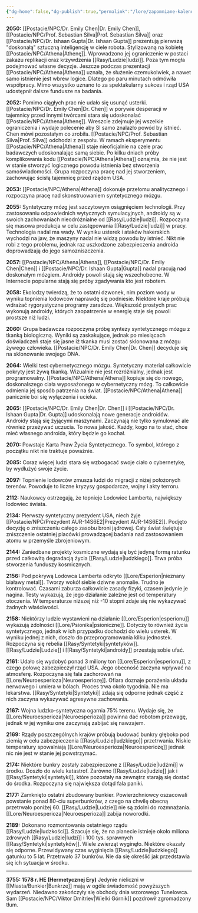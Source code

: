 ```yaml
---
{"dg-home":false,"dg-publish":true,"permalink":"/lore/zapomniane-kalendarium/","dgPassFrontmatter":true}
---
```


**2050:** [[Postacie/NPC/Dr. Emily Chen\|Dr. Emily Chen]], [[Postacie/NPC/Prof. Sebastian Silva\|Prof. Sebastian Silva]] oraz [[Postacie/NPC/Dr. Ishaan Gupta\|Dr. Ishaan Gupta]] prezentują pierwszą "doskonałą" sztuczną inteligencję w ciele robota. Stylizowaną na kobietę [[Postacie/NPC/Athena\|Athenę]]. Wprowadzono jej ograniczenie w postaci zakazu replikacji oraz krzywdzenia [[Rasy/Ludzie\|ludzi]]. Poza tym mogła podejmować własne decyzje. Jeszcze podczas prezentacji [[Postacie/NPC/Athena\|Athena]] uznała, że służenie czemukolwiek, a nawet samo istnienie jest wbrew logice. Dlatego po paru minutach odmówiła współpracy. Mimo wszystko uznano to za spektakularny sukces i rząd USA udostępnił dalsze fundusze na badania.

**2052:** Pomimo ciągłych prac nie udało się usunąć usterki. [[Postacie/NPC/Dr. Emily Chen\|Dr. Chen]] w porywie desperacji w tajemnicy przed innymi twórcami stara się udoskonalać [[Postacie/NPC/Athena\|Athenę]]. Wreszcie zdejmuje jej wszelkie ograniczenia i wydaje polecenie aby SI samo znalazło powód by istnieć. Chen mówi pozostałym co zrobiła. [[Postacie/NPC/Prof. Sebastian Silva\|Prof. Silva]] odchodzi z zespołu. W ramach eksperymentu [[Postacie/NPC/Athena\|Athena]] staje nieoficjalnie na czele prac badawczych udoskonalając samą siebie. Po kilku dniach próby komplikowania kodu [[Postacie/NPC/Athena\|Athena]] oznajmia, że nie jest w stanie stworzyć logicznego powodu istnienia bez stworzenia samoświadomości. Grupa rozpoczyna pracę nad jej stworzeniem, zachowując ścisłą tajemnicę przed rządem USA.

**2053:** [[Postacie/NPC/Athena\|Athena]] dokonuje przełomu analitycznego i rozpoczyna pracę nad skonstruowaniem syntetycznego mózgu.

**2055:** Syntetyczny mózg jest szczytowym osiągnięciem technologii. Przy zastosowaniu odpowiednich wytycznych symulacyjnych, androidy są w swoich zachowaniach nieodróżnialne od [[Rasy/Ludzie\|ludzi]]. Rozpoczyna się masowa produkcja w celu zastępowania [[Rasy/Ludzie\|ludzi]] w pracy. Technologia nadal ma wady. W wyniku usterek i ataków hakerskich wychodzi na jaw, że maszyny nadal nie widzą powodu by istnieć. Nikt nie robi z tego problemu, jednak raz uszkodzone zabezpieczenia androida doprowadzają do jego samozniszczenia.

**2057:** [[Postacie/NPC/Athena\|Athena]], [[Postacie/NPC/Dr. Emily Chen\|Chen]] i [[Postacie/NPC/Dr. Ishaan Gupta\|Gupta]] nadal pracują nad doskonałym mózgiem. Androidy powoli stają się wszechobecne. W Internecie popularne stają się próby zgadywania kto jest robotem.

**2058:** Ekolodzy twierdzą, że to ostatni dzwonek, nim poziom wody w wyniku topnienia lodowców naprawdę się podniesie. Niektóre kraje próbują wdrażać rygorystyczne programy zaradcze. Większość prostych prac wykonują androidy, których zaopatrzenie w energię staje się powoli prostsze niż ludzi.

**2060:** Grupa badawcza rozpoczyna próbę syntezy syntetycznego mózgu z tkanką biologiczną. Wyniki są zaskakujące, jednak po miesiącach doświadczeń staje się jasne iż tkanka musi zostać sklonowana z mózgu żywego człowieka. [[Postacie/NPC/Dr. Emily Chen\|Dr. Chen]] decyduje się na sklonowanie swojego DNA.

**2064:** Wielki test cybernetycznego mózgu. Syntetyczny materiał całkowicie pokryty jest żywą tkanką. Wizualnie nie jest rozróżnialny, jednak jest programowalny. [[Postacie/NPC/Athena\|Athena]] kopiuje się do nowego, doskonalszego ciała wyposażonego w cybernetyczny mózg. To całkowicie odmienia jej sposób patrzenia na świat. [[Postacie/NPC/Athena\|Athena]] panicznie boi się wyłączenia i ucieka.

**2065:** [[Postacie/NPC/Dr. Emily Chen\|Dr. Chen]] i [[Postacie/NPC/Dr. Ishaan Gupta\|Dr. Gupta]] udoskonalają nowe generacje androidów. Androidy stają się żyjącymi maszynami. Zaczynają nie tylko symulować ale również przeżywać uczucia. To nowa jakość. Każdy, kogo na to stać, chce mieć własnego androida, który będzie go kochał.

**2070:** Powstaje Karta Praw Życia Syntetycznego. To symbol, którego z początku nikt nie traktuje poważnie.

**2085:** Coraz więcej ludzi stara się wzbogacać swoje ciało o cybernetykę, by wydłużyć swoje życie.

**2097:** Topnienie lodowców zmusza ludzi do migracji z niżej położonych terenów. Powoduje to liczne kryzysy gospodarcze, wojny i akty terroru.

**2112:** Naukowcy ostrzegają, że topnieje Lodowiec Lamberta, największy lodowiec świata.

**2134:** Pierwszy syntetyczny prezydent USA, niech żyje [[Postacie/NPC/Prezydent AUR-14S6E2\|Prezydent AUR-14S6E2]]. Podjęto decyzję o zniszczeniu całego zasobu broni jądrowej. Cały świat świętuje zniszczenie ostatniej placówki prowadzącej badania nad zastosowaniem atomu w przemyśle zbrojeniowym.

**2144:** Zaniedbane projekty kosmiczne wydają się być jedyną formą ratunku przed całkowitą degradacją życia [[Rasy/Ludzie\|ludzkiego]]. Trwa próba stworzenia funduszy kosmicznych.

**2156:** Pod pokrywą Lodowca Lamberta odkryto [[Lore/Esperion\|nieznany białawy metal]]. Tworzy wokół siebie dziwne anomalie. Trudno je kontrolować. Czasami zaburza całkowicie zasady fizyki, czasem jedynie je nagina. Testy wykazują, że jego działanie zależne jest od temperatury otoczenia. W temperaturze niższej niż -10 stopni zdaje się nie wykazywać żadnych właściwości.

**2158:** Niektórzy ludzie wystawieni na działanie [[Lore/Esperion\|esperionu]] wykazują zdolności [[Lore/Psionika\|psioniczne]]. Dotyczy to również życia syntetycznego, jednak w ich przypadku dochodzi do wielu usterek. W wyniku jednej z nich, doszło do przeprogramowania kilku jednostek. Rozpoczyna się rebelia [[Rasy/Syntetyki\|syntetyków]]. [[Rasy/Ludzie\|Ludzie]] i [[Rasy/Syntetyki\|androidy]] przestają sobie ufać.

**2161:** Udało się wydobyć ponad 3 miliony ton [[Lore/Esperion\|esperionu]], z czego połowę zabezpieczył rząd USA. Jego obecność zaczyna wpływać na atmosferę. Rozpoczyna się fala zachorowań na [[Lore/Neuroesperioza\|Neuroesperiozę]]. Ofiara doznaje porażenia układu nerwowego i umiera w bólach. Proces trwa około tygodnia. Nie ma lekarstwa. [[Rasy/Syntetyki\|Syntetyki]] zdają się odporne jednak część z nich zaczyna wykazywać agresywne zachowania.

**2167:** Wojna ludzko-syntetyczna ogarnia 75% terenu. Wydaje się, że [[Lore/Neuroesperioza\|Neuroesperioza]] powinna dać robotom przewagę, jednak w jej wyniku one zaczynają zabijać się nawzajem.

**2169:** Rządy poszczególnych krajów próbują budować bunkry głęboko pod ziemią w celu zabezpieczenia [[Rasy/Ludzie\|ludzkiego]] przetrwania. Niskie temperatury spowalniają [[Lore/Neuroesperioza\|Neuroesperiozę]] jednak nic nie jest w stanie jej powstrzymać.

**2174:** Niektóre bunkry zostały zabezpieczone z [[Rasy/Ludzie\|ludźmi]] w środku. Doszło do wielu katastrof. Zarówno [[Rasy/Ludzie\|ludzie]] jak i [[Rasy/Syntetyki\|syntetyki]], które pozostały na zewnątrz starają się dostać do środka. Rozpoczyna się największa dotąd fala paniki.

**2177:** Zamknięto ostatni zbudowany bunkier. Powierzchniowcy oszacowali powstanie ponad 80-ciu superbunkrów, z czego na chwilę obecną przetrwało poniżej 60. [[Rasy/Ludzie\|Ludzie]] nie są zdolni do rozmnażania. [[Lore/Neuroesperioza\|Neuroesperioza]] zabija noworodki.

**2189:** Dokonano rozmontowania ostatniego rządu [[Rasy/Ludzie\|ludzkości]]. Szacuje się, że na planecie istnieje około miliona zdrowych [[Rasy/Ludzie\|ludzi]] i 100 tys. sprawnych [[Rasy/Syntetyki\|syntetyków]]. Wiele zwierząt wyginęło. Niektóre okazały się odporne. Przewidywany czas wyginięcia [[Rasy/Ludzie\|ludzkiego]] gatunku to 5 lat. Przetrwało 37 bunkrów. Nie da się określić jak przedstawia się ich sytuacja w środku.

---

**3755: 1578 r. HE (Hermetycznej Ery)** Jedynie nieliczni w [[Miasta/Bunkier\|Bunkrze]] mają w ogóle świadomość powyższych wydarzeń. Niedawno zakończyły się obchody dnia wzorowego Tunelowca. Sam [[Postacie/NPC/Viktor Dmitriev\|Wielki Górnik]] pozdrowił zgromadzony tłum.